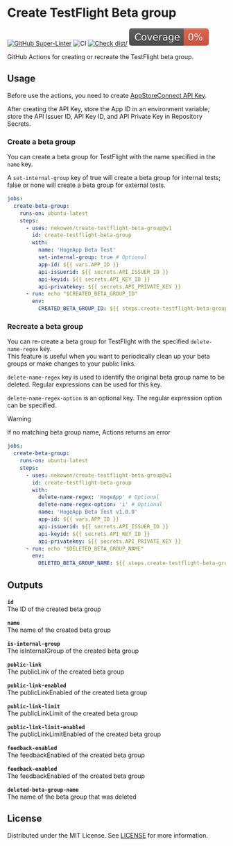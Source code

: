 # Create TestFlight Beta group

[![GitHub Super-Linter](https://github.com/actions/typescript-action/actions/workflows/linter.yml/badge.svg)](https://github.com/super-linter/super-linter)
![CI](https://github.com/actions/typescript-action/actions/workflows/ci.yml/badge.svg)
[![Check dist/](https://github.com/actions/typescript-action/actions/workflows/check-dist.yml/badge.svg)](https://github.com/actions/typescript-action/actions/workflows/check-dist.yml)
[![Coverage](./badges/coverage.svg)](./badges/coverage.svg)

GitHub Actions for creating or recreate the TestFlight beta group.

## Usage

Before use the actions, you need to create [AppStoreConnect API Key](https://appstoreconnect.apple.com/access/api).

After creating the API Key, store the App ID in an environment variable;  
store the API Issuer ID, API Key ID, and API Private Key in Repository Secrets.

### Create a beta group

You can create a beta group for TestFlight with the name specified in the `name` key.

A `set-internal-group` key of true will create a beta group for internal tests; false or none will create a beta group for external tests.

```yaml
jobs:
  create-beta-group:
    runs-on: ubuntu-latest
    steps:
      - uses: nekowen/create-testflight-beta-group@v1
        id: create-testflight-beta-group
        with:
          name: 'HogeApp Beta Test'
          set-internal-group: true # Optional
          app-id: ${{ vars.APP_ID }}
          api-issuerid: ${{ secrets.API_ISSUER_ID }}
          api-keyid: ${{ secrets.API_KEY_ID }}
          api-privatekey: ${{ secrets.API_PRIVATE_KEY }}
      - run: echo "$CREATED_BETA_GROUP_ID"
        env:
          CREATED_BETA_GROUP_ID: ${{ steps.create-testflight-beta-group.outputs.id }}
```

### Recreate a beta group

You can re-create a beta group for TestFlight with the specified `delete-name-regex` key.  
This feature is useful when you want to periodically clean up your beta groups or make changes to your public links.

`delete-name-regex` key is used to identify the original beta group name to be deleted. Regular expressions can be used for this key.

`delete-name-regex-option` is an optional key. The regular expression option can be specified.

> [!WARNING]
> If no matching beta group name, Actions returns an error

```yaml
jobs:
  create-beta-group:
    runs-on: ubuntu-latest
    steps:
      - uses: nekowen/create-testflight-beta-group@v1
        id: create-testflight-beta-group
        with:
          delete-name-regex: 'HogeApp' # Optional
          delete-name-regex-option: 'i' # Optional
          name: 'HogeApp Beta Test v1.0.0'
          app-id: ${{ vars.APP_ID }}
          api-issuerid: ${{ secrets.API_ISSUER_ID }}
          api-keyid: ${{ secrets.API_KEY_ID }}
          api-privatekey: ${{ secrets.API_PRIVATE_KEY }}
      - run: echo "$DELETED_BETA_GROUP_NAME"
        env:
          DELETED_BETA_GROUP_NAME: ${{ steps.create-testflight-beta-group.outputs.deleted-beta-group-name }}
```

## Outputs

**`id`**  
The ID of the created beta group

**`name`**  
The name of the created beta group

**`is-internal-group`**  
The isInternalGroup of the created beta group

**`public-link`**  
The publicLink of the created beta group

**`public-link-enabled`**  
The publicLinkEnabled of the created beta group

**`public-link-limit`**  
The publicLinkLimit of the created beta group

**`public-link-limit-enabled`**  
The publicLinkLimitEnabled of the created beta group

**`feedback-enabled`**  
The feedbackEnabled of the created beta group

**`feedback-enabled`**  
The feedbackEnabled of the created beta group

**`deleted-beta-group-name`**  
The name of the beta group that was deleted

## License

Distributed under the MIT License. See [LICENSE](https://github.com/nekowen/create-testflight-beta-group/blob/main/LICENSE) for more information.

